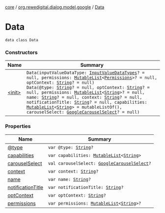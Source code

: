 [core](../../index.md) / [org.rewedigital.dialog.model.google](../index.md) / [Data](./index.md)

# Data

`data class Data`

### Constructors

| Name | Summary |
|---|---|
| [&lt;init&gt;](-init-.md) | `Data(inputValueDataType: `[`InputValueDataTypes`](../-input-value-data-types/index.md)`? = null, permissions: `[`MutableList`](https://kotlinlang.org/api/latest/jvm/stdlib/kotlin.collections/-mutable-list/index.html)`<`[`Permissions`](../-permissions/index.md)`>? = null, optContext: `[`String`](https://kotlinlang.org/api/latest/jvm/stdlib/kotlin/-string/index.html)`? = null)`<br>`Data(@type: `[`String`](https://kotlinlang.org/api/latest/jvm/stdlib/kotlin/-string/index.html)`? = null, optContext: `[`String`](https://kotlinlang.org/api/latest/jvm/stdlib/kotlin/-string/index.html)`? = null, permissions: `[`MutableList`](https://kotlinlang.org/api/latest/jvm/stdlib/kotlin.collections/-mutable-list/index.html)`<`[`String`](https://kotlinlang.org/api/latest/jvm/stdlib/kotlin/-string/index.html)`>? = null, name: `[`String`](https://kotlinlang.org/api/latest/jvm/stdlib/kotlin/-string/index.html)`? = null, context: `[`String`](https://kotlinlang.org/api/latest/jvm/stdlib/kotlin/-string/index.html)`? = null, notificationTitle: `[`String`](https://kotlinlang.org/api/latest/jvm/stdlib/kotlin/-string/index.html)`? = null, capabilities: `[`MutableList`](https://kotlinlang.org/api/latest/jvm/stdlib/kotlin.collections/-mutable-list/index.html)`<`[`String`](https://kotlinlang.org/api/latest/jvm/stdlib/kotlin/-string/index.html)`> = mutableListOf(), carouselSelect: `[`GoogleCarouselSelect`](../-google-carousel-select/index.md)`? = null)` |

### Properties

| Name | Summary |
|---|---|
| [@type](@type.md) | `var @type: `[`String`](https://kotlinlang.org/api/latest/jvm/stdlib/kotlin/-string/index.html)`?` |
| [capabilities](capabilities.md) | `var capabilities: `[`MutableList`](https://kotlinlang.org/api/latest/jvm/stdlib/kotlin.collections/-mutable-list/index.html)`<`[`String`](https://kotlinlang.org/api/latest/jvm/stdlib/kotlin/-string/index.html)`>` |
| [carouselSelect](carousel-select.md) | `val carouselSelect: `[`GoogleCarouselSelect`](../-google-carousel-select/index.md)`?` |
| [context](context.md) | `var context: `[`String`](https://kotlinlang.org/api/latest/jvm/stdlib/kotlin/-string/index.html)`?` |
| [name](name.md) | `var name: `[`String`](https://kotlinlang.org/api/latest/jvm/stdlib/kotlin/-string/index.html)`?` |
| [notificationTitle](notification-title.md) | `var notificationTitle: `[`String`](https://kotlinlang.org/api/latest/jvm/stdlib/kotlin/-string/index.html)`?` |
| [optContext](opt-context.md) | `var optContext: `[`String`](https://kotlinlang.org/api/latest/jvm/stdlib/kotlin/-string/index.html)`?` |
| [permissions](permissions.md) | `var permissions: `[`MutableList`](https://kotlinlang.org/api/latest/jvm/stdlib/kotlin.collections/-mutable-list/index.html)`<`[`String`](https://kotlinlang.org/api/latest/jvm/stdlib/kotlin/-string/index.html)`>?` |
